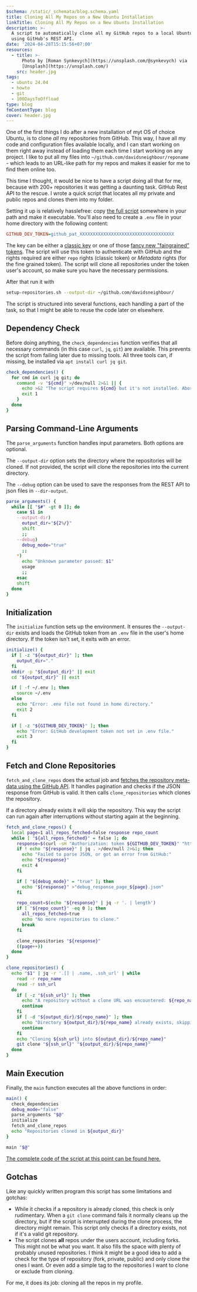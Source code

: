 ```yaml
---
$schema: /static/_schemata/blog.schema.yaml
title: Cloning All My Repos on a New Ubuntu Installation
linkTitle: Cloning All My Repos on a New Ubuntu Installation
description: >-
  A script to automatically clone all my GitHub repos to a local Ubuntu system
  using GitHub's REST API.
date: '2024-04-28T15:15:56+07:00'
resources:
  - title: >-
      Photo by [Roman Synkevych](https://unsplash.com/@synkevych) via
      [Unsplash](https://unsplash.com/)
    src: header.jpg
tags:
  - ubuntu 24.04
  - howto
  - git
  - 100DaysToOffload
type: blog
fmContentType: blog
cover: header.jpg
---
```


One of the first things I do after a new installation of myt OS of choice Ubuntu, is to clone *all* my repositories from GitHub. This way, I have all my code and configuration files available locally, and I can start working on them right away instead of loading them each time I start working on any project. I like to put all my files into `~/github.com/davidsneighbour/reponame` - which leads to an URL-like path for my repos and makes it easier for me to find them online too.

This time I thought, it would be nice to have a script doing all that for me, because with 200+ repositories it was getting a daunting task. GitHub Rest API to the rescue. I wrote a quick script that locates all my private and public repos and clones them into my folder.

Setting it up is relatively hasslefree: copy [the full script](https://github.com/davidsneighbour/dotfiles/blob/2a3178501237a90e29b3e865c1736a0b592f51c2/bin/helpers/setup-repositories.sh) somewhere in your path and make it executable. You'll also need to create a `.env` file in your home directory with the following content:

```ini
GITHUB_DEV_TOKEN=github_pat_XXXXXXXXXXXXXXXXXXXXXXXXXXXXXXXXXXXX
```

The key can be either a [classic key](https://github.com/settings/tokens) or one of those [fancy new "faingrained" tokens](https://github.com/settings/tokens?type=beta). The script will use this token to authenticate with GitHub and the rights required are either `repo` rights (classic token) or *Metadata* rights (for the fine grained token). The script will clone all repositories under the token user's account, so make sure you have the necessary permissions.

After that run it with

```bash
setup-repositories.sh --output-dir ~/github.com/davidsneighbour/
```

The script is structured into several functions, each handling a part of the task, so that I might be able to reuse the code later on elsewhere.

## Dependency Check

Before doing anything, the `check_dependencies` function verifies that all necessary commands (in this case `curl`, `jq`, `git`) are available. This prevents the script from failing later due to missing tools. All three tools can, if missing, be installed via `apt install curl jq git`.

```bash
check_dependencies() {
  for cmd in curl jq git; do
    command -v "${cmd}" >/dev/null 2>&1 || {
      echo >&2 "The script requires ${cmd} but it's not installed. Aborting."
      exit 1
    }
  done
}
```

## Parsing Command-Line Arguments

The `parse_arguments` function handles input parameters. Both options are optional.

The `--output-dir` option sets the directory where the repositories will be cloned. If not provided, the script will clone the repositories into the current directory.

The `--debug` option can be used to save the responses from the REST API to json files in `--dir-output`.

```bash
parse_arguments() {
  while [[ "$#" -gt 0 ]]; do
    case $1 in
    --output-dir)
      output_dir="${2%/}"
      shift
      ;;
    --debug)
      debug_mode="true"
      ;;
    *)
      echo "Unknown parameter passed: $1"
      usage
      ;;
    esac
    shift
  done
}
```

## Initialization

The `initialize` function sets up the environment. It ensures the `--output-dir` exists and loads the GitHub token from an `.env` file in the user's home directory. If the token isn't set, it exits with an error.

```bash
initialize() {
  if [ -z "${output_dir}" ]; then
    output_dir="."
  fi
  mkdir -p "${output_dir}" || exit
  cd "${output_dir}" || exit

  if [ -f ~/.env ]; then
    source ~/.env
  else
    echo "Error: .env file not found in home directory."
    exit 2
  fi

  if [ -z "${GITHUB_DEV_TOKEN}" ]; then
    echo "Error: GitHub development token not set in .env file."
    exit 3
  fi
}
```

## Fetch and Clone Repositories

`fetch_and_clone_repos` does the actual job and [fetches the repository meta-data using the GitHub API](https://docs.github.com/en/rest/repos/repos#list-repositories-for-the-authenticated-user). It handles pagination and checks if the JSON response from GitHub is valid. It then calls `clone_repositories` which clones the repository.

If a directory already exists it will skip the repository. This way the script can run again after interruptions without starting again at the beginning.

```bash
fetch_and_clone_repos() {
  local page=1 all_repos_fetched=false response repo_count
  while [ "${all_repos_fetched}" = false ]; do
    response=$(curl -sH "Authorization: token ${GITHUB_DEV_TOKEN}" "https://api.github.com/user/repos?type=all&per_page=100&page=${page}")
    if ! echo "${response}" | jq . >/dev/null 2>&1; then
      echo "Failed to parse JSON, or got an error from GitHub:"
      echo "${response}"
      exit 4
    fi

    if [ "${debug_mode}" = "true" ]; then
      echo "${response}" >"debug_response_page_${page}.json"
    fi

    repo_count=$(echo "${response}" | jq -r '. | length')
    if [ "${repo_count}" -eq 0 ]; then
      all_repos_fetched=true
      echo "No more repositories to clone."
      break
    fi

    clone_repositories "${response}"
    ((page++))
  done
}

clone_repositories() {
  echo "$1" | jq -r '.[] | .name, .ssh_url' | while
    read -r repo_name
    read -r ssh_url
  do
    if [ -z "${ssh_url}" ]; then
      echo "A repository without a clone URL was encountered: ${repo_name}"
      continue
    fi
    if [ -d "${output_dir}/${repo_name}" ]; then
      echo "Directory ${output_dir}/${repo_name} already exists, skipping clone."
      continue
    fi
    echo "Cloning ${ssh_url} into ${output_dir}/${repo_name}"
    git clone "${ssh_url}" "${output_dir}/${repo_name}"
  done
}
```

## Main Execution

Finally, the `main` function executes all the above functions in order:

```bash
main() {
  check_dependencies
  debug_mode="false"
  parse_arguments "$@"
  initialize
  fetch_and_clone_repos
  echo "Repositories cloned in ${output_dir}"
}

main "$@"
```

[The complete code of the script at this point can be found here.](https://github.com/davidsneighbour/dotfiles/blob/2a3178501237a90e29b3e865c1736a0b592f51c2/bin/helpers/setup-repositories.sh)

## Gotchas

Like any quickly written program this script has some limitations and gotchas:

* While it checks if a repository is already cloned, this check is only rudimentary. When a `git clone` command fails it normally cleans up the directory, but if the script is interrupted during the clone process, the directory might remain. This script only checks if a directory exists, not if it's a valid git repository.
* The script clones **all** repos under the users account, including forks. This might not be what you want. It also fills the space with plenty of probably unused repositories. I think it might be a good idea to add a check for the type of repository (fork, private, public) and only clone the ones I want. Or even add a simple tag to the repositories I want to clone or exclude from cloning.

For me, it does its job: cloning all the repos in my profile.
